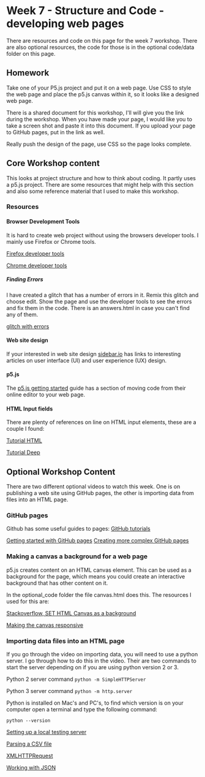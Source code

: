# Week 7 - Structure and Code - developing web pages
There are resources and code on this page for the week 7 workshop. There are also optional resources, the code for those is in the optional code/data folder on this page.

## Homework
Take one of your P5.js project and put it on a web page. Use CSS to style the web page and place the p5.js canvas within it, so it looks like a designed web page.

There is a shared document for this workshop, I'll will give you the link during the workshop. When you have made your page, I would like you to take a screen shot and paste it into this document. If you upload your page to GitHub pages, put in the link as well.

Really push the design of the page, use CSS so the page looks complete.

## Core Workshop content
This looks at project structure and how to think about coding. It partly uses a p5.js project. There are some resources that might help with this section and also some reference material that I used to make this workshop.

### Resources
#### Browser Development Tools
It is hard to create web project without using the browsers developer tools. I mainly use Firefox or Chrome tools.

[Firefox developer tools](https://developer.mozilla.org/en-US/docs/Tools#:~:text=You%20can%20open%20the%20Firefox,%2B%20Opt%20%2B%20I%20on%20macOS.)

[Chrome developer tools](https://developers.google.com/web/tools/chrome-devtools)

##### Finding Errors
I have created a glitch that has a number of errors in it. Remix this glitch and choose edit. Show the page and use the developer tools to see the errors and fix them in the code. There is an answers.html in case you can't find any of them.

[glitch with errors](https://glitch.com/~find--errors)

#### Web site design
If your interested in web site design [sidebar.io](https://sidebar.io/) has links to interesting articles on user interface (UI) and user experience (UX) design.

#### p5.js
The [p5.js getting started](https://p5js.org/get-started/) guide has a section of moving code from their online editor to your web page.

#### HTML Input fields
There are plenty of references on line on HTML input elements, these are a couple I found:

[Tutorial HTML](https://tutorialehtml.com/en/html-tutorial-text-fields/)

[Tutorial Deep](https://tutorialdeep.com/html_tutorial/text-field-html-form/)

## Optional Workshop Content
There are two different optional videos to watch this week. One is on publishing a web site using GitHub pages, the other is importing data from files into an HTML page.

### GitHub pages
Github has some useful guides to pages:
[GitHub tutorials](https://lab.github.com/githubtraining/paths)

[Getting started with GitHub pages](https://pages.github.com/)
[Creating more complex GitHub pages](https://lab.github.com/githubtraining/github-pages)

### Making a canvas a background for a web page
p5.js creates content on an HTML canvas element. This can be used as a background for the page, which means you could create an interactive background that has other content on it.

In the optional_code folder the file canvas.html does this. The resources I used for this are:

[Stackoverflow, SET HTML Canvas as a background](https://stackoverflow.com/questions/14043359/set-html-canvas-as-page-background)

[Making the canvas responsive](https://p5js.org/reference/#/p5/windowResized)


### Importing data files into an HTML page
If you go through the video on importing data, you will need to use a python server. I go through how to do this in the video. Their are two commands to start the server depending on if you are using python version 2 or 3.

Python 2 server command ```python -m SimpleHTTPServer```

Python 3 server command ```python -m http.server```

Python is installed on Mac's and PC's, to find which version is on your computer open a terminal and type the following command: 

```python --version```

[Setting up a local testing server](https://developer.mozilla.org/en-US/docs/Learn/Common_questions/set_up_a_local_testing_server)

[Parsing a CSV file](https://code.tutsplus.com/tutorials/parsing-a-csv-file-with-javascript--cms-25626)

[XMLHTTPRequest](https://flaviocopes.com/xhr/)

[Working with JSON](https://developer.mozilla.org/en-US/docs/Learn/JavaScript/Objects/JSON)